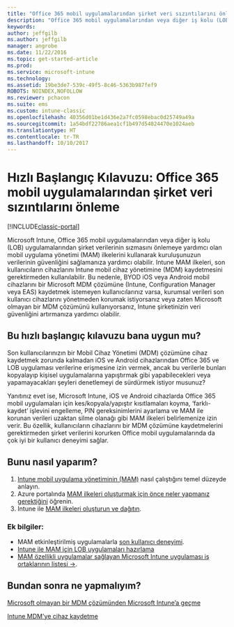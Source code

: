 ```yaml
---
title: "Office 365 mobil uygulamalarından şirket veri sızıntılarını önleme"
description: "Office 365 mobil uygulamalarından veya diğer iş kolu (LOB) uygulamalarından şirket verilerinin sızmasını önlemeye yardımcı olan mobil uygulama yönetimi (MAM) ilkeleri ile kuruluşunuzun verilerinin güvenliğini sağlamak için Intune kullanın."
keywords: 
author: jeffgilb
ms.author: jeffgilb
manager: angrobe
ms.date: 11/22/2016
ms.topic: get-started-article
ms.prod: 
ms.service: microsoft-intune
ms.technology: 
ms.assetid: 19be3de7-539c-49f5-8c46-5363b987fef9
ROBOTS: NOINDEX,NOFOLLOW
ms.reviewer: pchacon
ms.suite: ems
ms.custom: intune-classic
ms.openlocfilehash: 40356d01be1d436e2a7fc0598ebac0d25749a49a
ms.sourcegitcommit: 1a54bdf22786aea1cf1b497d54024470e1024aeb
ms.translationtype: HT
ms.contentlocale: tr-TR
ms.lasthandoff: 10/10/2017
---
```

# <a name="quick-start-guide-prevent-company-data-leaks-from-office-365-mobile-apps"></a>Hızlı Başlangıç Kılavuzu: Office 365 mobil uygulamalarından şirket veri sızıntılarını önleme

[!INCLUDE[classic-portal](../includes/classic-portal.md)]

Microsoft Intune, Office 365 mobil uygulamalarından veya diğer iş kolu (LOB) uygulamalarından şirket verilerinin sızmasını önlemeye yardımcı olan mobil uygulama yönetimi (MAM) ilkelerini kullanarak kuruluşunuzun verilerinin güvenliğini sağlamanıza yardımcı olabilir. Intune MAM ilkeleri, son kullanıcıların cihazlarını Intune mobil cihaz yönetimine (MDM) kaydetmesini gerektirmeden kullanılabilir. Bu nedenle, BYOD iOS veya Android mobil cihazlarını bir Microsoft MDM çözümüne (Intune, Configuration Manager veya EAS) kaydetmek istemeyen kullanıcılarınız varsa, kurumsal verileri son kullanıcı cihazlarını yönetmeden korumak istiyorsanız veya zaten Microsoft olmayan bir MDM çözümünü kullanıyorsanız, Intune şirketinizin veri güvenliğini artırmanıza yardımcı olabilir.   

## <a name="is-this-quick-start-guide-right-for-me"></a>Bu hızlı başlangıç kılavuzu bana uygun mu?
Son kullanıcılarınızın bir Mobil Cihaz Yönetimi (MDM) çözümüne cihaz kaydetmek zorunda kalmadan iOS ve Android cihazlarından Office 365 ve LOB uygulaması verilerine erişmesine izin vermek, ancak bu verilerle bunları kopyalayıp kişisel uygulamalarına yapıştırmak gibi yapabilecekleri veya yapamayacakları şeyleri denetlemeyi de sürdürmek istiyor musunuz?

Yanıtınız evet ise, Microsoft Intune, iOS ve Android cihazlarda Office 365 mobil uygulamaları için kes/kopyala/yapıştır kısıtlamaları koyma, ‘farklı-kaydet’ işlevini engelleme, PIN gereksinimlerini ayarlama ve MAM ile korunan verileri uzaktan silme olanağı gibi MAM ilkeleri belirlemenize izin verir.  Bu özellik, kullanıcıların cihazlarını bir MDM çözümüne kaydetmelerini gerektirmeden şirket verilerini korurken Office mobil uygulamalarında da çok iyi bir kullanıcı deneyimi sağlar.

## <a name="how-do-i-do-it"></a>Bunu nasıl yaparım?
1.  [Intune mobil uygulama yönetiminin (MAM)](/intune-classic/deploy-use/protect-app-data-using-mobile-app-management-policies-with-microsoft-intune) nasıl çalıştığını temel düzeyde anlayın.
2.  Azure portalında [MAM ilkeleri oluşturmak için önce neler yapmanız gerektiğini](/intune-classic/deploy-use/get-ready-to-configure-mobile-app-management-policies-with-microsoft-intune) öğrenin.
3.  Intune ile [MAM ilkeleri oluşturun ve dağıtın](/intune-classic/deploy-use/get-ready-to-configure-mobile-app-management-policies-with-microsoft-intune).

### <a name="additional-information"></a>Ek bilgiler:
- MAM etkinleştirilmiş uygulamalarla [son kullanıcı deneyimi](/intune-classic/deploy-use/end-user-experience-for-mam-enabled-apps-with-microsoft-intune).
- [Intune ile MAM için LOB uygulamaları hazırlama](/intune/apps-prepare-mobile-application-management)
- <a href="https://www.microsoft.com/cloud-platform/microsoft-intune-partners" target="_blank">MAM özellikli uygulamalar sağlayan Microsoft Intune uygulaması iş ortaklarının listesi &rarr;</a>.

## <a name="what-should-i-do-next"></a>Bundan sonra ne yapmalıyım?
[Microsoft olmayan bir MDM çözümünden Microsoft Intune’a geçme](/intune-classic/deploy-use/migrate-to-intune)

[Intune MDM'ye cihaz kaydetme](/intune-classic/deploy-use/enroll-devices-in-microsoft-intune)
